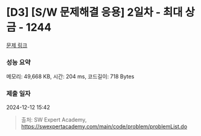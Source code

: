 # [D3] [S/W 문제해결 응용] 2일차 - 최대 상금 - 1244 

[문제 링크](https://swexpertacademy.com/main/code/problem/problemDetail.do?contestProbId=AV15Khn6AN0CFAYD) 

### 성능 요약

메모리: 49,668 KB, 시간: 204 ms, 코드길이: 718 Bytes

### 제출 일자

2024-12-12 15:42



> 출처: SW Expert Academy, https://swexpertacademy.com/main/code/problem/problemList.do